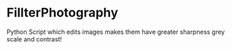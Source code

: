 # FillterPhotography
Python Script which edits images makes them have greater sharpness grey scale and contrast!
